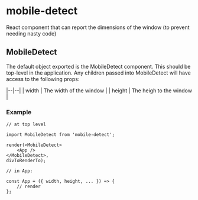 # mobile-detect
React component that can report the dimensions of the window (to prevent needing nasty code)

## MobileDetect

The default object exported is the MobileDetect component. This should be top-level in the application. Any children passed into MobileDetect will have access to the following props:

|--|--|
| width | The width of the window |
| height | The heigh to the window |

### Example

```
// at top level

import MobileDetect from 'mobile-detect';

render(<MobileDetect>
    <App />
</MobileDetect>,
divToRenderTo);

// in App:

const App = ({ width, height, ... }) => {
    // render
};
```